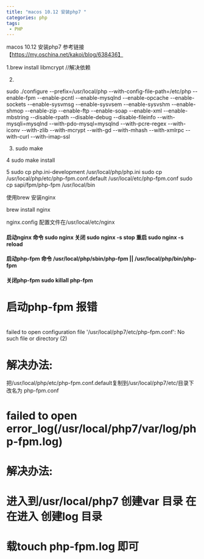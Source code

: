 ```yaml
---
title: "macos 10.12 安装php7 "
categories: php
tags:
 - PHP
---
```


macos 10.12 安装php7 参考链接【https://my.oschina.net/kakoi/blog/638436】

1.brew install libmcrypt  //解决依赖


2. 
 sudo ./configure --prefix=/usr/local/php --with-config-file-path=/etc/php --enable-fpm --enable-pcntl --enable-mysqlnd --enable-opcache --enable-sockets --enable-sysvmsg --enable-sysvsem  --enable-sysvshm --enable-shmop --enable-zip --enable-ftp --enable-soap --enable-xml --enable-mbstring --disable-rpath --disable-debug --disable-fileinfo --with-mysqli=mysqlnd --with-pdo-mysql=mysqlnd --with-pcre-regex --with-iconv --with-zlib --with-mcrypt --with-gd  --with-mhash --with-xmlrpc --with-curl --with-imap-ssl

3. sudo make 


4 sudo make install 

5 sudo cp php.ini-development /usr/local/php/php.ini
  sudo cp /usr/local/php/etc/php-fpm.conf.default /usr/local/etc/php-fpm.conf
  sudo cp sapi/fpm/php-fpm /usr/local/bin


  使用brew 安装nginx 

  brew install nginx

  nginx.config 配置文件在/usr/local/etc/nginx

  
  #### 启动nginx 命令 sudo nginx 关闭 sudo nginx -s stop 重启 sudo nginx -s reload
  #### 启动php-fpm 命令 /usr/local/php/sbin/php-fpm || /usr/local/php/bin/php-fpm
  #### 关闭php-fpm  sudo killall php-fpm



  
  # 启动php-fpm 报错
  #
  failed to open configuration file '/usr/local/php7/etc/php-fpm.conf': No such file or directory (2)
  #
  # 解决办法:
  把/usr/local/php/etc/php-fpm.conf.default复制到/usr/local/php7/etc/目录下 改名为 php-fpm.conf

  # failed to open  error_log(/usr/local/php7/var/log/php-fpm.log)
  # 解决办法:
  # 进入到/usr/local/php7 创建var 目录 在在进入 创建log 目录
  # 载touch php-fpm.log 即可

  





